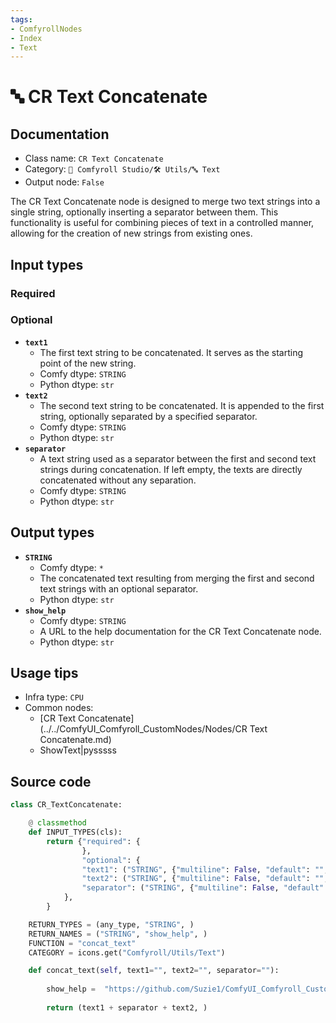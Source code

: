 ```yaml
---
tags:
- ComfyrollNodes
- Index
- Text
---
```


# 🔤 CR Text Concatenate
## Documentation
- Class name: `CR Text Concatenate`
- Category: `🧩 Comfyroll Studio/🛠️ Utils/🔤 Text`
- Output node: `False`

The CR Text Concatenate node is designed to merge two text strings into a single string, optionally inserting a separator between them. This functionality is useful for combining pieces of text in a controlled manner, allowing for the creation of new strings from existing ones.
## Input types
### Required
### Optional
- **`text1`**
    - The first text string to be concatenated. It serves as the starting point of the new string.
    - Comfy dtype: `STRING`
    - Python dtype: `str`
- **`text2`**
    - The second text string to be concatenated. It is appended to the first string, optionally separated by a specified separator.
    - Comfy dtype: `STRING`
    - Python dtype: `str`
- **`separator`**
    - A text string used as a separator between the first and second text strings during concatenation. If left empty, the texts are directly concatenated without any separation.
    - Comfy dtype: `STRING`
    - Python dtype: `str`
## Output types
- **`STRING`**
    - Comfy dtype: `*`
    - The concatenated text resulting from merging the first and second text strings with an optional separator.
    - Python dtype: `str`
- **`show_help`**
    - Comfy dtype: `STRING`
    - A URL to the help documentation for the CR Text Concatenate node.
    - Python dtype: `str`
## Usage tips
- Infra type: `CPU`
- Common nodes:
    - [CR Text Concatenate](../../ComfyUI_Comfyroll_CustomNodes/Nodes/CR Text Concatenate.md)
    - ShowText|pysssss



## Source code
```python
class CR_TextConcatenate:

    @ classmethod
    def INPUT_TYPES(cls):
        return {"required": {
                },
                "optional": {
                "text1": ("STRING", {"multiline": False, "default": "", "forceInput": True}),                
                "text2": ("STRING", {"multiline": False, "default": "", "forceInput": True}), 
                "separator": ("STRING", {"multiline": False, "default": ""}),                
            },
        }

    RETURN_TYPES = (any_type, "STRING", )
    RETURN_NAMES = ("STRING", "show_help", )
    FUNCTION = "concat_text"
    CATEGORY = icons.get("Comfyroll/Utils/Text")

    def concat_text(self, text1="", text2="", separator=""):
    
        show_help =  "https://github.com/Suzie1/ComfyUI_Comfyroll_CustomNodes/wiki/List-Nodes#cr-save-text-to-file" 
        
        return (text1 + separator + text2, )

```
